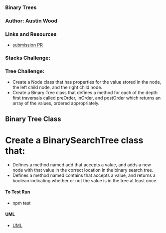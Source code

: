 ### Binary Trees
### Author: Austin Wood

### Links and Resources
* [submission PR](https://github.com/austin-wood-401-advanced-javascript/data-structures-and-algorithms/pull/10)
  
### Stacks Challenge:

### Tree Challenge:
* Create a Node class that has properties for the value stored in the node, the left child node, and the right child node.
* Create a Binary Tree class that defines a method for each of the depth first traversals called preOrder, inOrder, and postOrder which returns an array of the values, ordered appropriately.

## Binary Tree Class
#  Create a BinarySearchTree class that:
* Defines a method named add that accepts a value, and adds a new node with that value in the correct location in the binary search tree.
* Defines a method named contains that accepts a value, and returns a boolean indicating whether or not the value is in the tree at least once.
#### To Test Run
* npm test


#### UML
* [UML](https://github.com/austin-wood-401-advanced-javascript/data-structures-and-algorithms/blob/master/tree/assets/FizzBuzzTree.jpg)
